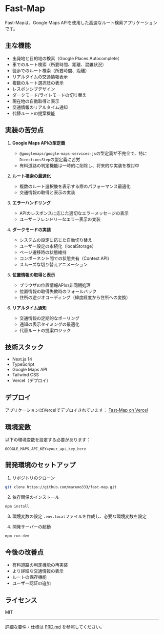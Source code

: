 # Fast-Map

Fast-Mapは、Google Maps APIを使用した高速なルート検索アプリケーションです。

## 主な機能

- 出発地と目的地の検索（Google Places Autocomplete）
- 車でのルート検索（所要時間、距離、混雑状況）
- 徒歩でのルート検索（所要時間、距離）
- リアルタイムの交通情報表示
- 複数のルート選択肢の表示
- レスポンシブデザイン
- ダークモード/ライトモードの切り替え
- 現在地の自動取得と表示
- 交通情報のリアルタイム通知
- 代替ルートの提案機能

## 実装の苦労点

1. **Google Maps APIの型定義**
   - `@googlemaps/google-maps-services-js`の型定義が不完全で、特に`DirectionsStep`の型定義に苦労
   - 有料道路の判定機能は一時的に削除し、将来的な実装を検討中

2. **ルート検索の最適化**
   - 複数のルート選択肢を表示する際のパフォーマンス最適化
   - 交通情報の取得と表示の実装

3. **エラーハンドリング**
   - APIのレスポンスに応じた適切なエラーメッセージの表示
   - ユーザーフレンドリーなエラー表示の実装

4. **ダークモードの実装**
   - システムの設定に応じた自動切り替え
   - ユーザー設定の永続化（localStorage）
   - ページ遷移時の状態維持
   - コンポーネント間での状態共有（Context API）
   - スムーズな切り替えアニメーション

5. **位置情報の取得と表示**
   - ブラウザの位置情報APIの非同期処理
   - 位置情報の取得失敗時のフォールバック
   - 住所の逆ジオコーディング（緯度経度から住所への変換）

6. **リアルタイム通知**
   - 交通情報の定期的なポーリング
   - 通知の表示タイミングの最適化
   - 代替ルートの提案ロジック

## 技術スタック

- Next.js 14
- TypeScript
- Google Maps API
- Tailwind CSS
- Vercel（デプロイ）

## デプロイ

アプリケーションはVercelでデプロイされています：
[Fast-Map on Vercel](https://fast-map-five.vercel.app)

## 環境変数

以下の環境変数を設定する必要があります：

```env
GOOGLE_MAPS_API_KEY=your_api_key_here
```

## 開発環境のセットアップ

1. リポジトリのクローン
```bash
git clone https://github.com/marumo333/fast-map.git
```

2. 依存関係のインストール
```bash
npm install
```

3. 環境変数の設定
`.env.local`ファイルを作成し、必要な環境変数を設定

4. 開発サーバーの起動
```bash
npm run dev
```

## 今後の改善点

- 有料道路の判定機能の再実装
- より詳細な交通情報の表示
- ルートの保存機能
- ユーザー認証の追加

## ライセンス

MIT

---

詳細な要件・仕様は [PRD.md](./PRD.md) を参照してください。
